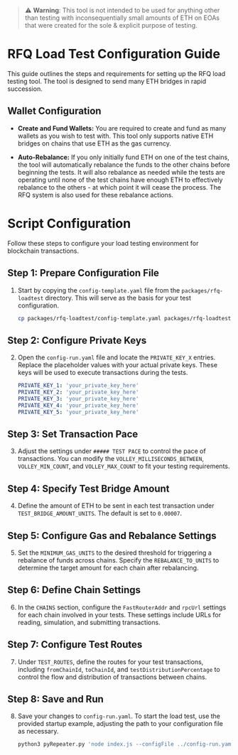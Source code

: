 > :warning: **Warning**: This tool is not intended to be used for anything other than testing with inconsequentially small amounts of ETH on EOAs that were created for the sole & explicit purpose of testing.

# RFQ Load Test Configuration Guide

This guide outlines the steps and requirements for setting up the RFQ load testing tool. The tool is designed to send many ETH bridges in rapid succession.

## Wallet Configuration

- **Create and Fund Wallets:** You are required to create and fund as many wallets as you wish to test with. This tool only supports native ETH bridges on chains that use ETH as the gas currency.

- **Auto-Rebalance:** If you only initially fund ETH on one of the test chains, the tool will automatically rebalance the funds to the other chains before beginning the tests. It will also rebalance as needed while the tests are operating until none of the test chains have enough ETH to effectively rebalance to the others - at which point it will cease the process. The RFQ system is also used for these rebalance actions.


# Script Configuration

Follow these steps to configure your load testing environment for blockchain transactions.

## Step 1: Prepare Configuration File

1. Start by copying the `config-template.yaml` file from the `packages/rfq-loadtest` directory. This will serve as the basis for your test configuration.
   ```bash
   cp packages/rfq-loadtest/config-template.yaml packages/rfq-loadtest/config-run.yaml
   ```

## Step 2: Configure Private Keys

2. Open the `config-run.yaml` file and locate the `PRIVATE_KEY_X` entries. Replace the placeholder values with your actual private keys. These keys will be used to execute transactions during the tests.
   ```yaml
   PRIVATE_KEY_1: 'your_private_key_here'
   PRIVATE_KEY_2: 'your_private_key_here'
   PRIVATE_KEY_3: 'your_private_key_here'
   PRIVATE_KEY_4: 'your_private_key_here'
   PRIVATE_KEY_5: 'your_private_key_here'
   ```

## Step 3: Set Transaction Pace

3. Adjust the settings under `##### TEST PACE` to control the pace of transactions. You can modify the `VOLLEY_MILLISECONDS_BETWEEN`, `VOLLEY_MIN_COUNT`, and `VOLLEY_MAX_COUNT` to fit your testing requirements.

## Step 4: Specify Test Bridge Amount

4. Define the amount of ETH to be sent in each test transaction under `TEST_BRIDGE_AMOUNT_UNITS`. The default is set to `0.00007`.

## Step 5: Configure Gas and Rebalance Settings

5. Set the `MINIMUM_GAS_UNITS` to the desired threshold for triggering a rebalance of funds across chains. Specify the `REBALANCE_TO_UNITS` to determine the target amount for each chain after rebalancing.

## Step 6: Define Chain Settings

6. In the `CHAINS` section, configure the `FastRouterAddr` and `rpcUrl` settings for each chain involved in your tests. These settings include URLs for reading, simulation, and submitting transactions.

## Step 7: Configure Test Routes

7. Under `TEST_ROUTES`, define the routes for your test transactions, including `fromChainId`, `toChainId`, and `testDistributionPercentage` to control the flow and distribution of transactions between chains.

## Step 8: Save and Run

8. Save your changes to `config-run.yaml`. To start the load test, use the provided startup example, adjusting the path to your configuration file as necessary.
   ```bash
   python3 pyRepeater.py 'node index.js --configFile ../config-run.yaml --pKeyIndex 1'
   ```
